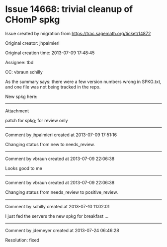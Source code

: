 # Issue 14668: trivial cleanup of CHomP spkg

Issue created by migration from https://trac.sagemath.org/ticket/14872

Original creator: jhpalmieri

Original creation time: 2013-07-09 17:48:45

Assignee: tbd

CC:  vbraun schilly

As the summary says: there were a few version numbers wrong in SPKG.txt, and one file was not being tracked in the repo.

New spkg here:


---

Attachment

patch for spkg; for review only


---

Comment by jhpalmieri created at 2013-07-09 17:51:16

Changing status from new to needs_review.


---

Comment by vbraun created at 2013-07-09 22:06:38

Looks good to me


---

Comment by vbraun created at 2013-07-09 22:06:38

Changing status from needs_review to positive_review.


---

Comment by schilly created at 2013-07-10 11:02:01

I just fed the servers the new spkg for breakfast …


---

Comment by jdemeyer created at 2013-07-24 06:46:28

Resolution: fixed
